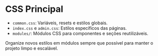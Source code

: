 # CSS Principal

- `common.css`: Variáveis, resets e estilos globais.
- `index.css` e `admin.css`: Estilos específicos das páginas.
- `modules/`: Módulos CSS para componentes e seções reutilizáveis.

Organize novos estilos em módulos sempre que possível para manter o projeto limpo e escalável.
